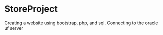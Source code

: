 # StoreProject
Creating a website using bootstrap, php, and sql. Connecting to the oracle uf server

